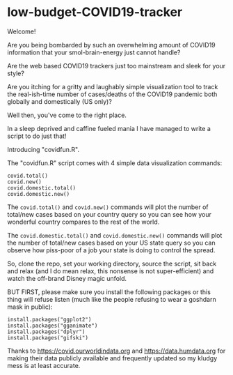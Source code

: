 # low-budget-COVID19-tracker

Welcome!

Are you being bombarded by such an overwhelming amount of COVID19 information that your smol-brain-energy just cannot handle?

Are the web based COVID19 trackers just too mainstream and sleek for your style?

Are you itching for a gritty and laughably simple visualization tool to track the real-ish-time number of cases/deaths of the COVID19 pandemic both globally and domestically (US only)? 

Well then, you've come to the right place.

In a sleep deprived and caffine fueled mania I have managed to write a script to do just that! 

Introducing "covidfun.R".

The "covidfun.R" script comes with 4 simple data visualization commands:
```
covid.total()
covid.new()
covid.domestic.total()
covid.domestic.new()
```

The ```covid.total()``` and ```covid.new()``` commands will plot the number of total/new cases based on your country query so you can see how your wonderful country compares to the rest of the world. 

The ```covid.domestic.total()``` and ```covid.domestic.new()``` commands will plot the number of total/new cases based on your US state query so you can observe how piss-poor of a job your state is doing to control the spread. 

So, clone the repo, set your working directory, source the script, sit back and relax (and I do mean relax, this nonsense is not super-efficient) and watch the off-brand Disney magic unfold.

BUT FIRST, please make sure you install the following packages or this thing will refuse listen (much like the people refusing to wear a goshdarn mask in public):
```
install.packages("ggplot2")
install.packages("gganimate")
install.packages("dplyr")
install.packages("gifski")
```

Thanks to https://covid.ourworldindata.org and https://data.humdata.org for making their data publicly available and frequently updated so my kludgy mess is at least accurate.   
